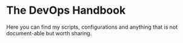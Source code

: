 # The DevOps Handbook
Here you can find my scripts, configurations and anything that is not document-able but worth sharing.

